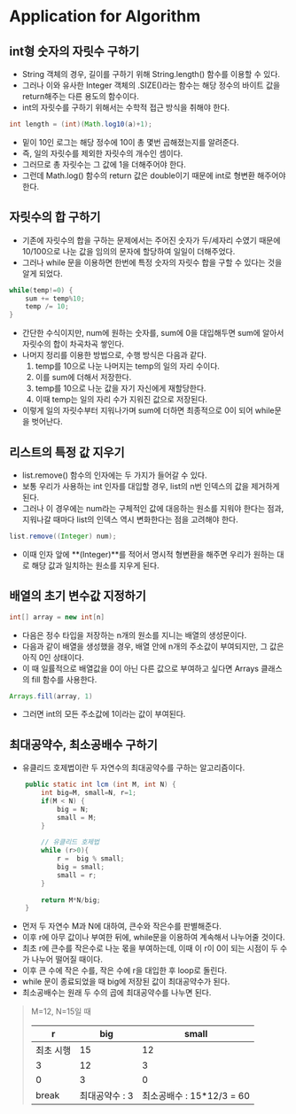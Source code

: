 # Application for Algorithm



## int형 숫자의 자릿수 구하기

- String 객체의 경우, 길이를 구하기 위해 String.length() 함수를 이용할 수 있다.
- 그러나 이와 유사한 Integer 객체의 .SIZE()라는 함수는 해당 정수의 바이트 값을 return해주는 다른 용도의 함수이다.
- int의 자릿수를 구하기 위해서는 수학적 접근 방식을 취해야 한다.

```java
int length = (int)(Math.log10(a)+1);
```

- 밑이 10인 로그는 해당 정수에 10이 총 몇번 곱해졌는지를 알려준다.
- 즉, 일의 자릿수를 제외한 자릿수의 개수인 셈이다.
- 그러므로 총 자릿수는 그 값에 1을 더해주어야 한다.
- 그런데 Math.log() 함수의 return 값은 double이기 때문에 int로 형변환 해주어야 한다.



## 자릿수의 합 구하기

- 기존에 자릿수의 합을 구하는 문제에서는 주어진 숫자가 두/세자리 수였기 때문에 10/100으로 나눈 값을 임의의 문자에 할당하여 일일이 더해주었다.
- 그러나 while 문을 이용하면 한번에 특정 숫자의 자릿수 합을 구할 수 있다는 것을 알게 되었다.

```java
while(temp!=0) {		
    sum += temp%10;
	temp /= 10;
}
```

- 간단한 수식이지만, num에 원하는 숫자를, sum에 0을 대입해두면 sum에 알아서 자릿수의 합이 차곡차곡 쌓인다.
- 나머지 정리를 이용한 방법으로, 수행 방식은 다음과 같다.
  1. temp를 10으로 나눈 나머지는 temp의 일의 자리 수이다.
  2. 이를 sum에 더해서 저장한다.
  3. temp를 10으로 나눈 값을 자기 자신에게 재할당한다.
  4. 이때 temp는 일의 자리 수가 지워진 값으로 저장된다.
- 이렇게 일의 자릿수부터 지워나가며 sum에 더하면 최종적으로 0이 되어 while문을 벗어난다.



## 리스트의 특정 값 지우기

- list.remove() 함수의 인자에는 두 가지가 들어갈 수 있다.
- 보통 우리가 사용하는 int 인자를 대입할 경우, list의 n번 인덱스의 값을 제거하게 된다.
- 그러나 이 경우에는 num라는 구체적인 값에 대응하는 원소를 지워야 한다는 점과, 지워나갈 때마다 list의 인덱스 역시 변화한다는 점을 고려해야 한다.

```java
list.remove((Integer) num);
```

- 이때 인자 앞에 **(Integer)**를 적어서 명시적 형변환을 해주면 우리가 원하는 대로 해당 값과 일치하는 원소를 지우게 된다.



## 배열의 초기 변수값 지정하기

```java
int[] array = new int[n]
```

- 다음은 정수 타입을 저장하는 n개의 원소를 지니는 배열의 생성문이다.
- 다음과 같이 배열을 생성했을 경우, 배열 안에 n개의 주소값이 부여되지만, 그 값은 아직 0인 상태이다.
- 이 때 일률적으로 배열값을 0이 아닌 다른 값으로 부여하고 싶다면 Arrays 클래스의 fill 함수를 사용한다.

```java
Arrays.fill(array, 1)
```

- 그러면 int의 모든 주소값에 1이라는 값이 부여된다.



## 최대공약수, 최소공배수 구하기

- 유클리드 호제법이란 두 자연수의 최대공약수를 구하는 알고리즘이다.

```java
	public static int lcm (int M, int N) {
		int big=M, small=N, r=1;
		if(M < N) {
			big = N;
			small = M;
		}
        
        // 유클리드 호제법
		while (r>0){
			r =  big % small;
			big = small;
			small = r;
		}
        
		return M*N/big;
	}
```

- 먼저 두 자연수 M과 N에 대하여, 큰수와 작은수를 판별해준다.
- 이후 r에 아무 값이나 부여한 뒤에, while문을 이용하여 계속해서 나누어줄 것이다.
- 최초 r에 큰수를 작은수로 나눈 몫을 부여하는데, 이때 이 r이 0이 되는 시점이 두 수가 나누어 떨어질 때이다.
- 이후 큰 수에 작은 수를, 작은 수에 r을 대입한 후 loop로 돌린다.
- while 문이 종료되었을 때 big에 저장된 값이 최대공약수가 된다.
- 최소공배수는 원래 두 수의 곱에 최대공약수를 나누면 된다.

>M=12, N=15일 때
>
>| r         | big            | small                     |
>| --------- | -------------- | ------------------------- |
>| 최초 시행 | 15             | 12                        |
>| 3         | 12             | 3                         |
>| 0         | 3              | 0                         |
>| break     | 최대공약수 : 3 | 최소공배수 : 15*12/3 = 60 |

